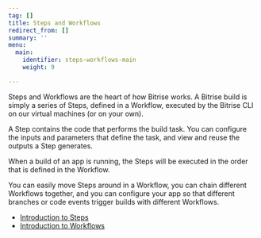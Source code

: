 ```yaml
---
tag: []
title: Steps and Workflows
redirect_from: []
summary: ''
menu:
  main:
    identifier: steps-workflows-main
    weight: 9

---
```

Steps and Workflows are the heart of how Bitrise works. A Bitrise build is simply a series of Steps, defined in a Workflow, executed by the Bitrise CLI on our virtual machines (or on your own).

A Step contains the code that performs the build task. You can configure the inputs and parameters that define the task, and view and reuse the outputs a Step generates.

When a build of an app is running, the Steps will be executed in the order that is defined in the Workflow.

You can easily move Steps around in a Workflow, you can chain different Workflows together, and you can configure your app so that different branches or code events trigger builds with different Workflows.

* [Introduction to Steps](/steps-and-workflows/getting-started-steps/)
* [Introduction to Workflows](/steps-and-workflows/getting-started-workflows/)

